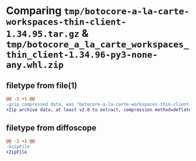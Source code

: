 # Comparing `tmp/botocore-a-la-carte-workspaces-thin-client-1.34.95.tar.gz` & `tmp/botocore_a_la_carte_workspaces_thin_client-1.34.96-py3-none-any.whl.zip`

## filetype from file(1)

```diff
@@ -1 +1 @@
-gzip compressed data, was "botocore-a-la-carte-workspaces-thin-client-1.34.95.tar", last modified: Wed May  1 01:06:42 2024, max compression
+Zip archive data, at least v2.0 to extract, compression method=deflate
```

## filetype from diffoscope

```diff
@@ -1 +1 @@
-GzipFile
+ZipFile
```

